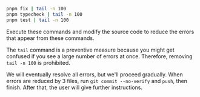 ```bash
pnpm fix | tail -n 100
pnpm typecheck | tail -n 100
pnpm test | tail -n 100
```

Execute these commands and modify the source code to reduce the errors that appear from these commands.

The `tail` command is a preventive measure because you might get confused if you see a large number of errors at once. Therefore, removing `tail -n 100` is prohibited.

We will eventually resolve all errors, but we'll proceed gradually. When errors are reduced by 3 files, run `git commit --no-verify` and `push`, then finish. After that, the user will give further instructions.
